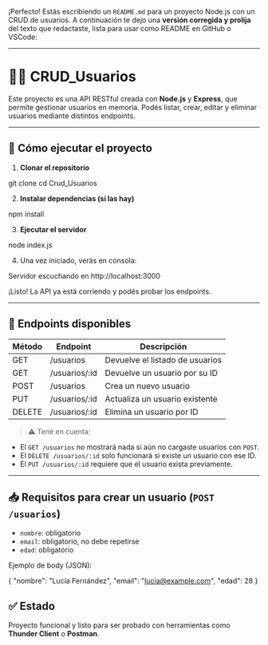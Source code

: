 ¡Perfecto! Estás escribiendo un `README.md` para un proyecto Node.js con un CRUD de usuarios. A continuación te dejo una **versión corregida y prolija** del texto que redactaste, lista para usar como README en GitHub o VSCode:

---

# 🧑‍💻 CRUD\_Usuarios

Este proyecto es una API RESTful creada con **Node.js** y **Express**, que permite gestionar usuarios en memoria. Podés listar, crear, editar y eliminar usuarios mediante distintos endpoints.

---

## 🚀 Cómo ejecutar el proyecto

1. **Clonar el repositorio**


git clone <URL-del-repositorio>
cd Crud_Usuarios


2. **Instalar dependencias (si las hay)**


npm install


3. **Ejecutar el servidor**


node index.js


4. Una vez iniciado, verás en consola:

Servidor escuchando en http://localhost:3000

¡Listo! La API ya está corriendo y podés probar los endpoints.

---

## 🧪 Endpoints disponibles

| Método | Endpoint       | Descripción                     |
| ------ | -------------- | ------------------------------- |
| GET    | /usuarios      | Devuelve el listado de usuarios |
| GET    | /usuarios/\:id | Devuelve un usuario por su ID   |
| POST   | /usuarios      | Crea un nuevo usuario           |
| PUT    | /usuarios/\:id | Actualiza un usuario existente  |
| DELETE | /usuarios/\:id | Elimina un usuario por ID       |

> ⚠️ Tené en cuenta:

* El `GET /usuarios` no mostrará nada si aún no cargaste usuarios con `POST`.
* El `DELETE /usuarios/:id` solo funcionará si existe un usuario con ese ID.
* El `PUT /usuarios/:id` requiere que el usuario exista previamente.

---

## 📥 Requisitos para crear un usuario (`POST /usuarios`)

* `nombre`: obligatorio
* `email`: obligatorio, no debe repetirse
* `edad`: obligatorio

Ejemplo de body (JSON):


{
  "nombre": "Lucía Fernández",
  "email": "lucia@example.com",
  "edad": 28
}



## ✅ Estado

Proyecto funcional y listo para ser probado con herramientas como **Thunder Client** o **Postman**.


